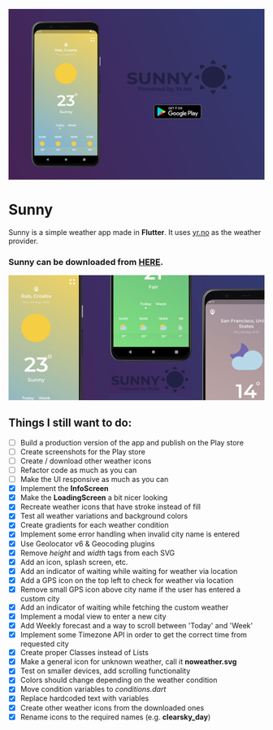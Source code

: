 ![Header](https://raw.githubusercontent.com/jokilic/sunny/master/screenshots/header.png)

# Sunny

Sunny is a simple weather app made in **Flutter**.
It uses [yr.no](https://www.yr.no) as the weather provider.

### Sunny can be downloaded from [HERE](https://play.google.com/store/apps/details?id=com.josipkilic.sunny).

![Multi](https://raw.githubusercontent.com/jokilic/sunny/master/screenshots/multi.png)

## Things I still want to do:

- [ ] Build a production version of the app and publish on the Play store
- [ ] Create screenshots for the Play store
- [ ] Create / download other weather icons
- [ ] Refactor code as much as you can
- [ ] Make the UI responsive as much as you can
- [x] Implement the **InfoScreen**
- [x] Make the **LoadingScreen** a bit nicer looking
- [x] Recreate weather icons that have stroke instead of fill
- [x] Test all weather variations and background colors
- [x] Create gradients for each weather condition
- [x] Implement some error handling when invalid city name is entered
- [x] Use Geolocator v6 & Geocoding plugins
- [x] Remove *height* and *width* tags from each SVG
- [x] Add an icon, splash screen, etc.
- [x] Add an indicator of waiting while waiting for weather via location
- [x] Add a GPS icon on the top left to check for weather via location
- [x] Remove small GPS icon above city name if the user has entered a custom city
- [x] Add an indicator of waiting while fetching the custom weather
- [x] Implement a modal view to enter a new city
- [x] Add Weekly forecast and a way to scroll between 'Today' and 'Week'
- [x] Implement some Timezone API in order to get the correct time from requested city
- [x] Create proper Classes instead of Lists 
- [x] Make a general icon for unknown weather, call it **noweather.svg**
- [x] Test on smaller devices, add scrolling functionality
- [x] Colors should change depending on the weather condition
- [x] Move condition variables to *conditions.dart*
- [x] Replace hardcoded text with variables
- [x] Create other weather icons from the downloaded ones
- [x] Rename icons to the required names (e.g. **clearsky_day**)
